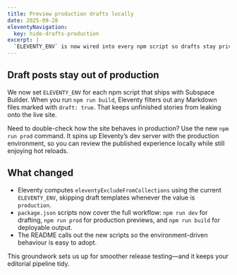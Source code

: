 ```yaml
---
title: Preview production drafts locally
date: 2025-09-28
eleventyNavigation:
  key: hide-drafts-production
excerpt: |
  `ELEVENTY_ENV` is now wired into every npm script so drafts stay private in production while remaining easy to preview.
---
```


## Draft posts stay out of production

We now set `ELEVENTY_ENV` for each npm script that ships with Subspace Builder. When you run `npm run build`, Eleventy filters out any Markdown files marked with `draft: true`. That keeps unfinished stories from leaking onto the live site.

Need to double-check how the site behaves in production? Use the new `npm run prod` command. It spins up Eleventy’s dev server with the production environment, so you can review the published experience locally while still enjoying hot reloads.

## What changed
- Eleventy computes `eleventyExcludeFromCollections` using the current `ELEVENTY_ENV`, skipping draft templates whenever the value is `production`.
- `package.json` scripts now cover the full workflow: `npm run dev` for drafting, `npm run prod` for production previews, and `npm run build` for deployable output.
- The README calls out the new scripts so the environment-driven behaviour is easy to adopt.

This groundwork sets us up for smoother release testing—and it keeps your editorial pipeline tidy.
